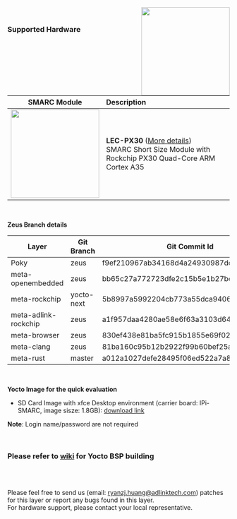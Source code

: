 <img src="https://www.linaro.org/assets/images/projects/yocto-project.png" width="200" align="right">
<br>

### Supported Hardware


|                       SMARC Module                       | Description                                                  |
| :------------------------------------------------------: | :----------------------------------------------------------- |
| <img src="https://cdn.adlinktech.com/webupd/products/images/1790/LEC-PX30_A2_F.jpg" width="200"/> | **LEC-PX30** ([More details](https://www.adlinktech.com/Products/Computer_on_Modules/SMARC/LEC-PX30?lang=en))  <br />     SMARC Short Size Module with Rockchip PX30 Quad-Core ARM Cortex A35<br /> |

<br />



**Zeus Branch details**

| **Layer**            | **Git Branch** | **Git Commit Id**                        |
| -------------------- | -------------- | ---------------------------------------- |
| Poky                 | zeus           | f9ef210967ab34168d4a24930987dc0731baf56f |
| meta-openembedded    | zeus           | bb65c27a772723dfe2c15b5e1b27bcc1a1ed884c |
| meta-rockchip        | yocto-next     | 5b8997a5992204cb773a55dca9406c0f95a4d061 |
| meta-adlink-rockchip | zeus           | a1f957daa4280ae58e6f63a3103d64a3e5799ac0 |
| meta-browser         | zeus           | 830ef438e81ba5fc915b1855e69f02b2c286b21a |
| meta-clang           | zeus           | 81ba160c95b12b2922f99b60bef25ab37a5e2f0e |
| meta-rust            | master         | a012a1027defe28495f06ed522a7a82bdd59a610 |
 

<br />

**Yocto Image for the quick evaluation**

* SD Card Image with xfce Desktop environment (carrier board: IPi-SMARC, image sisze: 1.8GB): [download link](https://hq0epm0west0us0storage.blob.core.windows.net/public/SMARC/LEC-PX30/Images/Yocto/LEC-PX30-IPi-SMARC_Yocto-Zeus-v1.3_SD_20200504.zip)

**Note**: Login name/password are not required

<br />

### Please refer to [wiki](https://github.com/ADLINK/meta-adlink-rockchip/wiki) for Yocto BSP building

<br>
<br>


Please feel free to send us (email: ryanzj.huang@adlinktech.com) patches for this layer or report any bugs found in this layer. 
<br> For hardware support, please contact your local representative.
